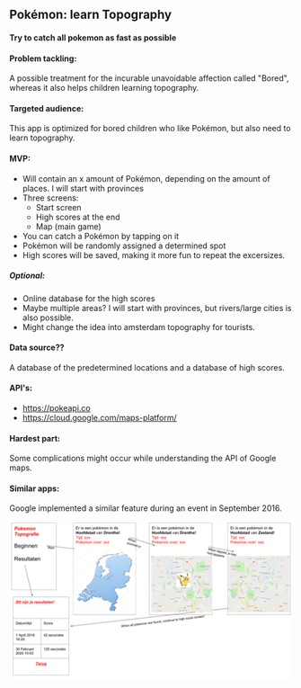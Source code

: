 ## Pokémon: learn Topography
#### Try to catch all pokemon as fast as possible
#### Problem tackling: 
A possible treatment for the incurable unavoidable affection called "Bored", whereas it also helps children learning topography.
#### Targeted audience: 
This app is optimized for bored children who like Pokémon, but also need to learn topography. 
#### MVP:
  * Will contain an x amount of Pokémon, depending on the amount of places. I will start with provinces
  * Three screens:
    * Start screen
    * High scores at the end
    * Map (main game)
  * You can catch a Pokémon by tapping on it
  * Pokémon will be randomly assigned a determined spot
  * High scores will be saved, making it more fun to repeat the excersizes. 
##### Optional:
  * Online database for the high scores
  * Maybe multiple areas? I will start with provinces, but rivers/large cities is also possible. 
  * Might change the idea into amsterdam topography for tourists. 
#### Data source?? 
A database of the predetermined locations and a database of high scores.
#### API's:
  * https://pokeapi.co
  * https://cloud.google.com/maps-platform/
#### Hardest part: 
Some complications might occur while understanding the API of Google maps. 
#### Similar apps: 
Google implemented a similar feature during an event in September 2016.



![alt text](https://github.com/moez-baksi/EindProject/blob/master/doc/PlanToGainWorldDominance%20(2).png)
